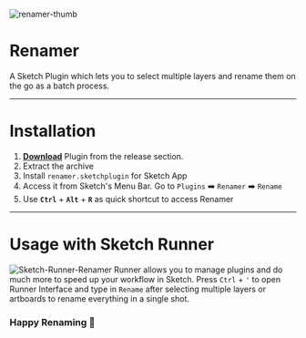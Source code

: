 ![renamer-thumb](https://webkul.com/blog/wp-content/uploads/2018/11/renamer-thumb.png)

# Renamer

A Sketch Plugin which lets you to select multiple layers and rename them on the go as a batch process.

---
# Installation
1. **[Download](https://github.com/webkul/renamer/releases/download/v1.0.3/renamer.sketchplugin.zip)** Plugin from the release section.
2. Extract the archive
3. Install `renamer.sketchplugin` for Sketch App
4. Access it from Sketch's Menu Bar. Go to `Plugins` :arrow_right: `Renamer` :arrow_right: `Rename`
5. Use **`Ctrl`** + **`Alt`** + **`R`** as quick shortcut to access Renamer

---

# Usage with Sketch Runner
![Sketch-Runner-Renamer](https://webkul.com/blog/wp-content/uploads/2018/12/sketch-runner-renamer.png)
Runner allows you to manage plugins and do much more to speed up your workflow in Sketch.
Press `Ctrl` + `'` to open Runner Interface and type in `Rename` after selecting multiple layers or artboards to rename everything in a single shot.

### Happy Renaming :raised_hands:

